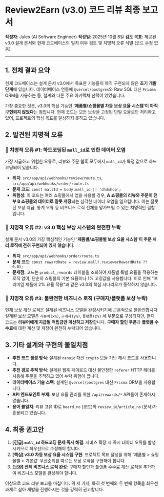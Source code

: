 # Review2Earn (v3.0) 코드 리뷰 최종 보고서

**작성자**: Jules (AI Software Engineer)
**작성일**: 2025년 10월 8일
**검토 목표**: 제공된 v3.0 설계 문서와 현재 코드베이스의 일치 여부 검토 및 치명적 오류 식별 (코드 수정 없음)

---

## 1. 전체 결과 요약

현재 코드베이스는 설계 문서 v3.0에서 목표한 기능들이 아직 구현되지 않은 **초기 개발 단계**에 있습니다. 데이터베이스 연동에 `@vercel/postgres`와 Raw SQL 대신 `Prisma` ORM을 사용하는 등, 설계와 다른 주요 아키텍처 선택이 있었습니다.

가장 중요한 것은, v3.0의 핵심 기능인 **'제품별/쇼핑몰별 차등 보상 요율 시스템'이 아직 구현되지 않았다**는 점입니다. 현재 코드는 모든 보상을 고정된 단일 요율로만 처리하고 있어, 프로젝트의 핵심 목표를 달성하지 못하고 있습니다.

## 2. 발견된 치명적 오류

### 🚨 치명적 오류 #1: 하드코딩된 `mall_id`로 인한 데이터 오염

가장 시급하고 위험한 오류로, 리뷰와 주문 웹훅 모두에서 `mall_id`가 특정 값으로 하드코딩되어 있습니다.

-   **위치**: `src/app/api/webhooks/review/route.ts`, `src/app/api/webhooks/order/route.ts`
-   **문제 코드**: `const mallId = body.mall_id || 'dhdshop';`
-   **위험성**: 이 코드는 여러 쇼핑몰에서 앱을 사용할 경우, **A 쇼핑몰의 리뷰와 주문이 전부 B 쇼핑몰의 데이터로 잘못 저장**되는 심각한 데이터 오염을 일으킵니다. 이는 잘못된 보상 지급, 통계 오류 등 비즈니스 로직 전체를 망가뜨릴 수 있는 치명적인 결함입니다.

### 🚨 치명적 오류 #2: v3.0 핵심 보상 시스템의 완전한 누락

설계 문서 v3.0의 가장 핵심적인 기능인 **'제품별/쇼핑몰별 보상 요율 시스템'이 주문 처리 로직에 전혀 구현되어 있지 않습니다.**

-   **위치**: `src/app/api/webhooks/order/route.ts`
-   **문제 코드**: `const rewardRate = review.mall?.reviewerRewardRate ?? 0.01;`
-   **문제점**: 코드는 `product_rewards` 테이블을 조회하여 제품별 특별 요율을 적용하는 로직 없이, 단순히 쇼핑몰의 기본 요율이나 1% 고정값을 사용합니다. 이로 인해 "프리미엄 제품에 2% 요율 적용"과 같은 v3.0의 핵심 시나리오가 동작하지 않습니다.

### 🚨 치명적 오류 #3: 불완전한 비즈니스 로직 (구매자/플랫폼 보상 누락)

현재 보상 계산 로직은 설계된 비즈니스 모델을 완성시키기에 근본적으로 불완전합니다. 설계된 보상 모델은 `리뷰어(x%)`, `구매자(y%)`, `플랫폼(z%)` 세 부분으로 구성되지만, 현재 코드는 **리뷰어에게 지급될 적립금만 계산하고 저장**합니다. **구매자 할인 쿠폰**과 **플랫폼 수수료**에 대한 계산 및 저장이 완전히 누락되어 있습니다.

## 3. 기타 설계와 구현의 불일치점

-   **추천 코드 생성 방식**: 설계된 `nanoid` 대신 `crypto` 모듈 기반 해시 코드를 사용합니다.
-   **추천 경로 추적 방식**: 설계된 웹훅 페이로드 대신 불안정한 `referer` HTTP 헤더를 사용해 주문을 추적하고 있어 누락 위험이 큽니다.
-   **데이터베이스 기술 스택**: 설계된 `@vercel/postgres` 대신 `Prisma` ORM을 사용합니다.
-   **API 엔드포인트 부재**: 보상 요율 관리를 위한 `/api/rewards/*` API들이 존재하지 않습니다.
-   **용어 불일치**: 리뷰 고유 ID로 `board_no` (코드)와 `review_id`/`article_no` (문서)가 혼용되고 있습니다.

## 4. 최종 권고안

1.  **[긴급] `mall_id` 하드코딩 문제 즉시 해결**: 서비스 확장 시 즉시 데이터 오류를 발생시키므로 최우선으로 수정해야 합니다.
2.  **[핵심] v3.0 차등 보상 요율 시스템 구현**: 프로젝트 목표 달성을 위해 '제품별 > 쇼핑몰별 > 기본값' 우선순위를 따르는 보상 로직을 구현해야 합니다.
3.  **[보완] 전체 비즈니스 로직 완성**: 구매자 할인과 플랫폼 수수료 계산 로직을 추가하여 비즈니스 모델을 완성해야 합니다.

이상으로 코드 리뷰 보고를 마칩니다. 위 세 가지, 특히 첫 번째와 두 번째 항목을 최우선 과제로 삼아 개발을 진행하시는 것을 강력히 권고합니다.